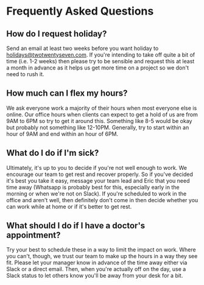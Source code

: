 # Frequently Asked Questions

## How do I request holiday?

Send an email at least two weeks before you want holiday to holidays@twotwentyseven.com. If you're intending to take off quite a bit of time (i.e. 1-2 weeks) then please try to be sensible and request this at least a month in advance as it helps us get more time on a project so we don't need to rush it.


## How much can I flex my hours?

We ask everyone work a majority of their hours when most everyone else is online. Our office hours when clients can expect to get a hold of us are from 9AM to 6PM so try to get it around this. Something like 8-5 would be okay but probably not something like 12-10PM. Generally, try to start within an hour of 9AM and end within an hour of 6PM. 


## What do I do if I'm sick?

Ultimately, it's up to you to decide if you're not well enough to work. We encourage our team to get rest and recover properly. So if you've decided it's best you take it easy, message your team lead and Eric that you need time away (Whatsapp is probably best for this, especially early in the morning or when we're not on Slack). If you're scheduled to work in the office and aren't well, then definitely don't come in then decide whether you can work while at home or if it's better to get rest. 

## What should I do if I have a doctor's appointment?

Try your best to schedule these in a way to limit the impact on work. Where you can't, though, we trust our team to make up the hours in a way they see fit. Please let your manager know in advance of the time away either via Slack or a direct email. Then, when you're actually off on the day, use a Slack status to let others know you'll be away from your desk for a bit. 
